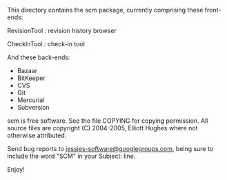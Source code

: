 This directory contains the scm package, currently comprising
these front-ends:

RevisionTool
: revision history browser

CheckInTool
: check-in tool

And these back-ends:

* Bazaar
* BitKeeper
* CVS
* Git
* Mercurial
* Subversion

scm is free software. See the file COPYING for copying permission.
All source files are copyright (C) 2004-2005, Elliott Hughes where not
otherwise attributed.

Send bug reports to jessies-software@googlegroups.com, being sure to include the
word "SCM" in your Subject: line.

Enjoy!
